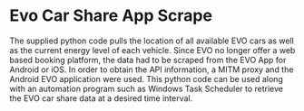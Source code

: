 # Evo Car Share App Scrape

The supplied python code pulls the location of all available EVO cars as well as the current energy level of each vehicle. Since EVO no longer offer a web based booking platform, the data had to be scraped from the EVO App for Android or iOS. In order to obtain the API information, a MITM proxy and the Android EVO application were used. This python code can be used along with an automation program such as Windows Task Scheduler to retrieve the EVO car share data at a desired time interval. 
